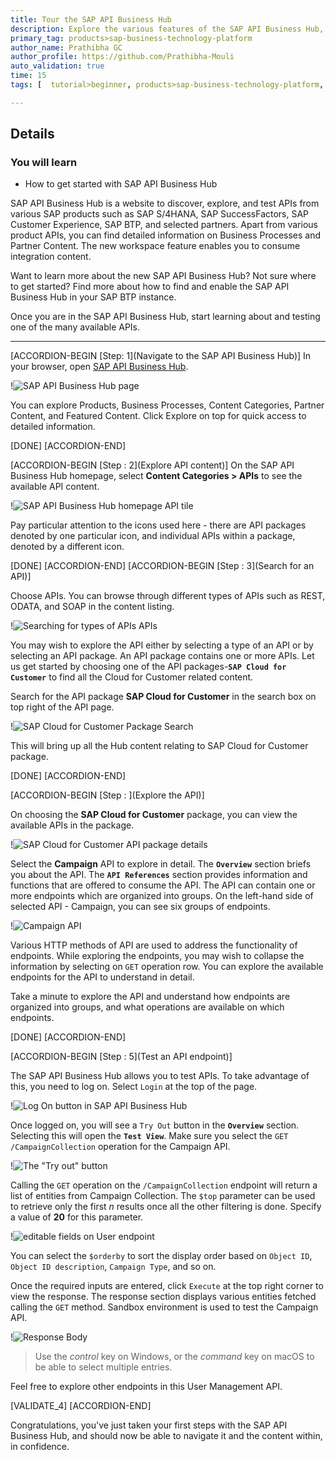 ```yaml
---
title: Tour the SAP API Business Hub
description: Explore the various features of the SAP API Business Hub, familiarize yourself, and learn how to find and test APIs.
primary_tag: products>sap-business-technology-platform
author_name: Prathibha GC
author_profile: https://github.com/Prathibha-Mouli
auto_validation: true
time: 15
tags: [  tutorial>beginner, products>sap-business-technology-platform, topic>sap-api-business-hub ]

---
```


## Details
### You will learn
- How to get started with SAP API Business Hub 

SAP API Business Hub is a website to discover, explore, and test APIs from various SAP products such as SAP S/4HANA, SAP SuccessFactors, SAP Customer Experience, SAP BTP, and selected partners. Apart from various product APIs, you can find detailed information on Business Processes and Partner Content. The new workspace feature enables you to consume integration content.

Want to learn more about the new SAP API Business Hub? Not sure where to get started? Find more about how to find and enable the SAP API Business Hub in your SAP BTP instance.

Once you are in the SAP API Business Hub, start learning about and testing one of the many available APIs.

---

[ACCORDION-BEGIN [Step: 1](Navigate to the SAP API Business Hub)]
In your browser, open [SAP API Business Hub](https://api.sap.com/).

!![SAP API Business Hub page](1.png)

You can explore Products, Business Processes, Content Categories, Partner Content, and Featured	 Content.
Click Explore on top for quick access to detailed information.

[DONE]
[ACCORDION-END]


[ACCORDION-BEGIN [Step : 2](Explore API content)]
On the SAP API Business Hub homepage, select **Content Categories > APIs** to see the available API content.

!![SAP API Business Hub homepage API tile](2.png)

Pay particular attention to the icons used here - there are API packages denoted by one particular icon, and individual APIs within a package, denoted by a different icon.

[DONE]
[ACCORDION-END]
[ACCORDION-BEGIN [Step : 3](Search for an API)]

Choose APIs. You can browse through different types of APIs such as REST, ODATA, and SOAP in the content listing.

!![Searching for types of APIs APIs](3.png)

You may wish to explore the API either by selecting a type of an API or by selecting an API package. An API package contains one or more APIs. Let us get started by choosing one of the API packages-**`SAP Cloud for Customer`** to find all the Cloud for Customer related content.

Search for the API package **SAP Cloud for Customer** in the search box on top right of the API page.

!![SAP Cloud for Customer Package Search](4.png)

This will bring up all the Hub content relating to SAP Cloud for Customer package.


[DONE]
[ACCORDION-END]


[ACCORDION-BEGIN [Step : ](Explore the API)]

On choosing the **SAP Cloud for Customer** package, you can view the available APIs in the package.

!![SAP Cloud for Customer API package details](5.png)

Select the **Campaign** API to explore in detail. The **`Overview`** section briefs you about the API. The **`API References`** section provides information and functions that are offered to consume the API. The API can contain one or more endpoints which are organized into groups. On the left-hand side of selected API - Campaign, you can see six groups of endpoints.

!![Campaign API](6.png)

Various HTTP methods of API are used to address the functionality of endpoints. While exploring the endpoints, you may wish to collapse the information by selecting on `GET` operation row. You can explore the available endpoints for the API to understand in detail.


Take a minute to explore the API and understand how endpoints are organized into groups, and what operations are available on which endpoints.

[DONE]
[ACCORDION-END]

[ACCORDION-BEGIN [Step : 5](Test an API endpoint)]

The SAP API Business Hub allows you to test APIs. To take advantage of this, you need to log on. Select `Login` at the top of the page.

!![Log On button in SAP API Business Hub](7.png)

Once logged on, you will see a `Try Out` button in the **`Overview`** section. Selecting this will open the **`Test View`**. Make sure you select the `GET /CampaignCollection` operation for the Campaign API.

!![The "Try out" button](8.png)

Calling the `GET` operation on the `/CampaignCollection` endpoint will return a list of entities from Campaign Collection. The `$top` parameter can be used to retrieve only the first _n_ results once all the other filtering is done. Specify a value of **20** for this parameter.

!![editable fields on User endpoint](9.png)

You can select the `$orderby` to sort the display order based on `Object ID`, `Object ID description`, `Campaign Type`, and so on.

Once the required inputs are entered, click `Execute` at the top right corner to view the response. The response section displays various entities fetched calling the `GET` method. Sandbox environment is used to test the Campaign API.

!![Response Body](10.png)

> Use the _control_ key on Windows, or the _command_ key on macOS to be able to select multiple entries.

Feel free to explore other endpoints in this User Management API.

[VALIDATE_4]
[ACCORDION-END]

Congratulations, you've just taken your first steps with the SAP API Business Hub, and should now be able to navigate it and the content within, in confidence.
